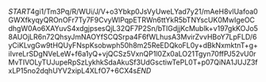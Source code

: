 $START$4gi1/Tm3Pq/R/WUi/J/V+o3Ybkp0JsVyUweLYad7y21/mAeH8vlUafoa0GWXfkyqyQROnOFr7Ty7F9CvyWlPqpETRWn6ttYkR5bTNYscUK0MwIgeOCdhgW0Ao6XAYuvS4xdgjpsesQjL32QF7P2Sn/bTlGdjjKcMublk+v197gkKOJo58AUOjLR6n72QhsyJmNAOYfSCQSrpa4F6fWLhusA3MvirZvvHBoY7LpFLD/6yCiKLvgGw9tHQUyFNspKsobwph50h8m25ReEDQkoFL0y+dBkNxmktnT+g+iIvreLrSDgNVeLeW+f6a1yQ+vjQCSz5VxnQP1l0Zx0aLO21Tgyn70ffPJ52vU0rMvTIVOLyTUJupeRpSzLykhkSdaAkuSf3UdGsctiwTePL0T+p07QiNA1JUJZ3fxLP15no2dqhUYV2xipL4XLfO7+6CX4s$END$